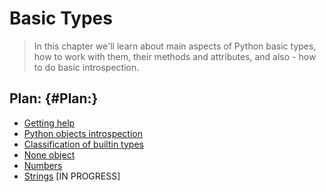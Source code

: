 # Basic Types

> In this chapter we'll learn about main aspects of Python basic types, how to work with them, their methods and attributes, and also - how to do basic introspection.

## Plan: {#Plan:}

* [Getting help](/basic-types/getting-help.md)
* [Python objects introspection](/basic-types/introspection.md)
* [Classification of builtin types](/basic-types/classification-of-basic-types.md)
* [None object](/basic-types/none-object.md)
* [Numbers](/basic-types/number.md)
* [Strings](/basic-types/strings.md)  \[IN PROGRESS\]



